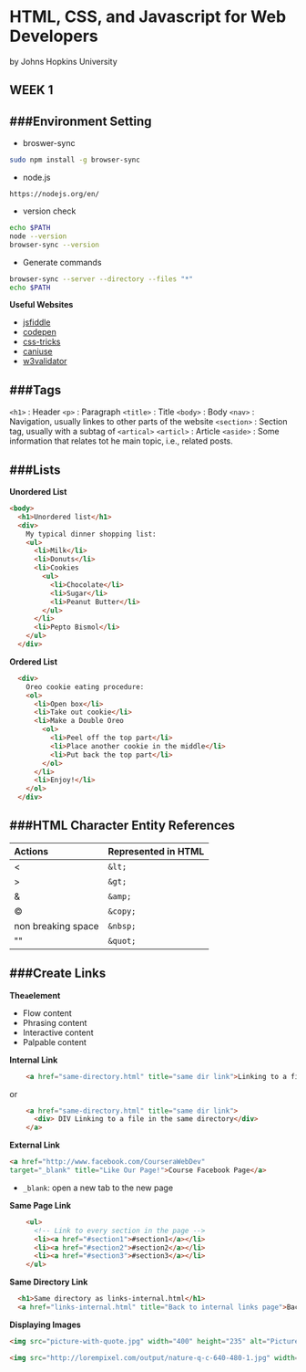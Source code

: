 # HTML, CSS, and Javascript for Web Developers

by Johns Hopkins University

## WEEK 1
###Environment Setting
---

- broswer-sync

```bash
sudo npm install -g browser-sync
```

- node.js

```
https://nodejs.org/en/
```

- version check 

```bash
echo $PATH
node --version
browser-sync --version
```

- Generate commands

```bash
browser-sync --server --directory --files "*"
echo $PATH
```
**Useful Websites**
- [jsfiddle](https://jsfiddle.net/)
- [codepen](https://codepen.io/)
- [css-tricks](https://css-tricks.com/)
- [caniuse](https://caniuse.com/)
- [w3validator](https://validator.w3.org)

###Tags
---
`<h1>`			: Header 
`<p>`				: Paragraph
`<title>`		: Title
`<body>`		: Body
`<nav>`			: Navigation, usually linkes to other parts of the website
`<section>`	: Section tag, usually with a subtag of `<artical>`
`<articl>`	: Article
`<aside>`		: Some information that relates tot he main topic, i.e., related posts.

###Lists
---
**Unordered List**
```html
<body>
  <h1>Unordered list</h1>
  <div>
    My typical dinner shopping list:
    <ul>
      <li>Milk</li>
      <li>Donuts</li>
      <li>Cookies
        <ul>
          <li>Chocolate</li>
          <li>Sugar</li>
          <li>Peanut Butter</li>
        </ul>
      </li>
      <li>Pepto Bismol</li>
    </ul>
  </div>
```
**Ordered List**
```html
  <div>
    Oreo cookie eating procedure:
    <ol>
      <li>Open box</li>
      <li>Take out cookie</li>
      <li>Make a Double Oreo
        <ol>
          <li>Peel off the top part</li>
          <li>Place another cookie in the middle</li>
          <li>Put back the top part</li>
        </ol>
      </li>
      <li>Enjoy!</li>
    </ol>
  </div>
```

###HTML Character Entity References
---
Actions | Represented in HTML
:-- | --- 
< | `&lt;`
> | `&gt;`
& | `&amp;`
&copy; | `&copy;`
non breaking space | `&nbsp;`
""|`&quot;`

###Create Links
---
**The`a`element**
-	Flow content
-	Phrasing content
-	Interactive content
-	Palpable content

**Internal Link**
```html
    <a href="same-directory.html" title="same dir link">Linking to a file in the same directory</a>
```
or
```html
    <a href="same-directory.html" title="same dir link">
      <div> DIV Linking to a file in the same directory</div>
    </a>
```

**External Link**
```html
<a href="http://www.facebook.com/CourseraWebDev" 
target="_blank" title="Like Our Page!">Course Facebook Page</a>
```
- `_blank`: open a new tab to the new page

**Same Page Link**
```html
    <ul>
      <!-- Link to every section in the page -->
      <li><a href="#section1">#section1</a></li>
      <li><a href="#section2">#section2</a></li>
      <li><a href="#section3">#section3</a></li>
    </ul>
```

**Same Directory Link**

```html
  <h1>Same directory as links-internal.html</h1>
  <a href="links-internal.html" title="Back to internal links page">Back to links-internal.html</a>
```

**Displaying Images**
```html
<img src="picture-with-quote.jpg" width="400" height="235" alt="Picture with a quote">
```
```html
<img src="http://lorempixel.com/output/nature-q-c-640-480-1.jpg" width="640" height="480">
```


